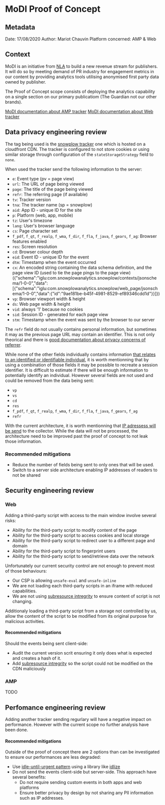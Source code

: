 # MoDI Proof of Concept

## Metadata
Date: 17/08/2020
Author: Mariot Chauvin
Platform concerned: AMP & Web  

## Context

MoDI is an initiative from [NLA](https://www.nlamediaaccess.com/) to build a new revenue stream for publishers. It will do so by meeting demand of PR industry for engagement metrics in our content by providing analytics tools utilising anonymised first party data owned by publisher.

The Proof of Concept scope consists of deploying the analytics capability on a single section on our primary publicatiom (The Guardian not our other brands).


[MoDI documentation about AMP tracker](https://docs.projectmodi.com/articles/how-to-install-the-amp-tracker/)
[MoDI documentation about Web tracker](https://docs.projectmodi.com/articles/how-to-install-the-javascript-tracker/)



 ## Data privacy engineering review


The tag being used is the [snowplow tracker](https://github.com/snowplow/snowplow-javascript-tracker) one which is hosted on a cloudfront CDN.
The tracker is configured to not store cookies or using similar storage through configuration of the `stateStorageStrategy` field to `none`.    

When used the tracker send the following information to the server:

- `e`: Event type (pv = page view)
- `url`: The URL of page being viewed
- `page`: The title of the page being viewed
- `refr`: The referring page (if available) 
- `tv`: Tracker version
- `tna`: The tracker name (sp = snowplow)
- `aid`: App ID - unique ID for the site
- `p`: Platform (web, app, mobile)
- `tz`: User's timezone
- `lang`: User's browser language
- `cs`: Page character set
- `f_pdf`, `f_qt`, `f_realp`, `f_wma`, `f_dir`, `f_fla`, `f_java`, `f_gears`, `f_ag`: Browser features enabled 
- `res`: Screen resolution
- `cd`: Browser colour depth
- `eid`: Event ID - unique ID for the event
- `dtm`: Timestamp when the event occurred
- `cx`: An encoded string containing the data schema definition, and the page view ID (used to tie the page pings to the page view)
({"schema":"iglu:com.snowplowanalytics.snowplow/contexts/jsonschema/1-0-0","data":[{"schema":"iglu:com.snowplowanalytics.snowplow/web_page/jsonschema/1-0-0","data":{"id":"9ae181be-b45f-4981-8529-ef89346cdd1d"}}]}) 
- `vp`: Browser viewport width & height
- `ds`: Web page width & height
- `vid`: always '1' because no cookies
- `sid`: Session ID - generated for each page view
- `stm`: Timestamp when the event was sent by the browser to our server

The `refr` field do not usually contains personal information, but sometimes it may as the previous page URL may contain an identifier. This is not only theorical and there is [good documentation about privacy concerns of referrer](https://developer.mozilla.org/en-US/docs/Web/Security/Referer_header:_privacy_and_security_concerns).   

While none of the other fields individually contains information [that relates to an identified or identifiable individual](https://ico.org.uk/for-organisations/guide-to-data-protection/guide-to-the-general-data-protection-regulation-gdpr/key-definitions/what-is-personal-data/), it is worth mentionning that by using a combination of those fields it may be possible to recreate a session identifier. It is difficult to estimate if there will be enough information to potentially identify an individual. However several fields are not used and could be removed from the data being sent:
 - `vp`
 - `vs`
 - `cd`
 - `res`
 - `f_pdf`, `f_qt`, `f_realp`, `f_wma`, `f_dir`, `f_fla`, `f_java`, `f_gears`, `f_ag`
 - `refr`


With the current architecture, it is worth mentionning that [IP adressess will be send](https://discourse.snowplowanalytics.com/t/running-snowplow-in-minimal-mode-for-gdpr/2391) to the collector. While the data will not be processed, the architecture need to be improved past the proof of concept to not leak those information.  

### Recommended mitigations

* Reduce the number of fields being sent to only ones that will be used.
* Switch to a server side architecture enabling IP addresses of readers to not be shared 


## Security engineering review

### Web

 Adding a third-party script with access to the main window involve several risks:
  * Ability for the third-party script to modify content of the page 
  * Ability for the third-party script to access cookies and local storage
  * Ability for the third-party script to redirect user to a different page and domain
  * Ability for the third-party script to fingerprint users
  * Ability for the third-party script to send/retrieve data over the network

Unfortunately our current security control are not enough to prevent most of those behaviours:
 * Our CSP is allowing `unsafe-eval` and `unsafe-inline`
 * We are not loading each third-party scripts in an iframe with reduced capabilities.
 * We are not using [subresource intregrity](https://developer.mozilla.org/en-US/docs/Web/Security/Subresource_Integrity) to ensure content of script is not changing. 

Additionaly loading a third-party script from a storage not controlled by us, allow the content of the script to be modified from its original purpose for malicious activities.

 #### Recommended mitigations

Should the events being sent client-side:
 * Audit the current version scrit ensuring it only does what is expected and creates a hash of it.
 * Add [subresource intregrity](https://developer.mozilla.org/en-US/docs/Web/Security/Subresource_Integrity) so the script could not be modified on the CDN maliciously


### AMP

TODO

## Perfomance engineering review

Adding another tracker sending regurlary will have a negative impact on performance. 
However with the current scope no further analysis have been done.


#### Recommended mitigations

Outside of the proof of concept there are 2 options than can be investigated to ensure our performances
are less degraded:
 * Use [idle-until-urgent pattern](https://philipwalton.com/articles/idle-until-urgent/) using a library like [idlize](https://github.com/GoogleChromeLabs/idlize)
 * Do not send the events client-side but server-side. This approach have several benefits:
    - Do not require sending custom events in both apps and web platforms
    - Ensure better privacy by design by not sharing any PII information such as IP addresses. 

